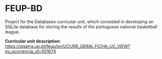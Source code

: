 # FEUP-BD

Project for the Databases curricular unit, which consisted in developing an SQLite database for storing the results of the portuguese national basketball league.

**Curricular unit description:** https://sigarra.up.pt/feup/en/UCURR_GERAL.FICHA_UC_VIEW?pv_ocorrencia_id=501674
